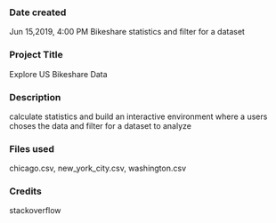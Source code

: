 ### Date created
Jun 15,2019,   4:00 PM
Bikeshare statistics and filter for a dataset
### Project Title
Explore US Bikeshare Data

### Description
calculate statistics and build an interactive environment where a users choses the data and filter for a dataset to analyze


### Files used
chicago.csv, new_york_city.csv, washington.csv

### Credits
stackoverflow
